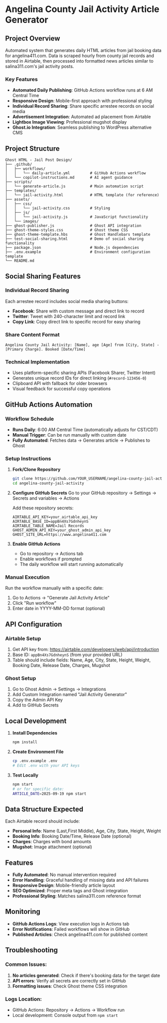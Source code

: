 # Angelina County Jail Activity Article Generator

## Project Overview
Automated system that generates daily HTML articles from jail booking data for angelina411.com. Data is scraped hourly from county jail records and stored in Airtable, then processed into formatted news articles similar to salina311.com's jail activity posts.

### Key Features
- **Automated Daily Publishing**: GitHub Actions workflow runs at 6 AM Central Time
- **Responsive Design**: Mobile-first approach with professional styling
- **Individual Record Sharing**: Share specific arrestee records on social media
- **Advertisement Integration**: Automated ad placement from Airtable
- **Lightbox Image Viewing**: Professional mugshot display
- **Ghost.io Integration**: Seamless publishing to WordPress alternative CMS

## Project Structure

```
Ghost HTML - Jail Post Design/
├── .github/
│   ├── workflows/
│   │   └── daily-article.yml         # GitHub Actions workflow
│   └── copilot-instructions.md       # AI agent guidance
├── scripts/
│   └── generate-article.js           # Main automation script
├── templates/
│   └── jail-activity.html            # HTML template (for reference)
├── assets/
│   ├── css/
│   │   └── jail-activity.css         # Styling
│   ├── js/
│   │   └── jail-activity.js          # JavaScript functionality
│   └── images/
├── ghost-publisher.js                # Ghost API integration
├── ghost-theme-styles.css            # Ghost theme CSS
├── ghost-theme-template.hbs          # Ghost Handlebars template
├── test-social-sharing.html          # Demo of social sharing functionality
├── package.json                      # Node.js dependencies
├── .env.example                      # Environment configuration template
└── README.md
```

## Social Sharing Features

### Individual Record Sharing
Each arrestee record includes social media sharing buttons:
- **Facebook**: Share with custom message and direct link to record
- **Twitter**: Tweet with 240-character limit and record link
- **Copy Link**: Copy direct link to specific record for easy sharing

### Share Content Format
```
Angelina County Jail Activity: [Name], age [Age] from [City, State] - [Primary Charge]. Booked [Date/Time]
```

### Technical Implementation
- Uses platform-specific sharing APIs (Facebook Sharer, Twitter Intent)
- Generates unique record IDs for direct linking (`#record-123456-0`)
- Clipboard API with fallback for older browsers
- Visual feedback for successful copy operations

## GitHub Actions Automation

### Workflow Schedule
- **Runs Daily**: 6:00 AM Central Time (automatically adjusts for CST/CDT)
- **Manual Trigger**: Can be run manually with custom date
- **Fully Automated**: Fetches data → Generates article → Publishes to Ghost

### Setup Instructions

1. **Fork/Clone Repository**
   ```bash
   git clone https://github.com/YOUR_USERNAME/angelina-county-jail-activity.git
   cd angelina-county-jail-activity
   ```

2. **Configure GitHub Secrets**
   Go to your GitHub repository → Settings → Secrets and variables → Actions
   
   Add these repository secrets:
   ```
   AIRTABLE_API_KEY=your_airtable_api_key
   AIRTABLE_BASE_ID=appBn4Xs7GdnheynS
   AIRTABLE_TABLE_NAME=Jail Records
   GHOST_ADMIN_API_KEY=your_ghost_admin_api_key
   GHOST_SITE_URL=https://www.angelina411.com
   ```

3. **Enable GitHub Actions**
   - Go to repository → Actions tab
   - Enable workflows if prompted
   - The daily workflow will start running automatically

### Manual Execution
Run the workflow manually with a specific date:
1. Go to Actions → "Generate Jail Activity Article"
2. Click "Run workflow"
3. Enter date in YYYY-MM-DD format (optional)

## API Configuration

### Airtable Setup
1. Get API key from: https://airtable.com/developers/web/api/introduction
2. Base ID: `appBn4Xs7GdnheynS` (from your provided URL)
3. Table should include fields: Name, Age, City, State, Height, Weight, Booking Date, Release Date, Charges, Mugshot

### Ghost Setup
1. Go to Ghost Admin → Settings → Integrations
2. Add Custom Integration named "Jail Activity Generator"
3. Copy the Admin API Key
4. Add to GitHub Secrets

## Local Development

1. **Install Dependencies**
   ```bash
   npm install
   ```

2. **Create Environment File**
   ```bash
   cp .env.example .env
   # Edit .env with your API keys
   ```

3. **Test Locally**
   ```bash
   npm start
   # or for specific date:
   ARTICLE_DATE=2025-09-19 npm start
   ```

## Data Structure Expected

Each Airtable record should include:
- **Personal Info**: Name (Last,First Middle), Age, City, State, Height, Weight
- **Booking Info**: Booking Date/Time, Release Date (optional)
- **Charges**: Charges with bond amounts
- **Mugshot**: Image attachment (optional)

## Features

- **Fully Automated**: No manual intervention required
- **Error Handling**: Graceful handling of missing data and API failures
- **Responsive Design**: Mobile-friendly article layout
- **SEO Optimized**: Proper meta tags and Ghost integration
- **Professional Styling**: Matches salina311.com reference format

## Monitoring

- **GitHub Actions Logs**: View execution logs in Actions tab
- **Error Notifications**: Failed workflows will show in GitHub
- **Published Articles**: Check angelina411.com for published content

## Troubleshooting

### Common Issues:
1. **No articles generated**: Check if there's booking data for the target date
2. **API errors**: Verify all secrets are correctly set in GitHub
3. **Formatting issues**: Check Ghost theme CSS integration

### Logs Location:
- GitHub Actions: Repository → Actions → Workflow run
- Local development: Console output from `npm start`